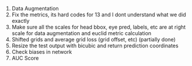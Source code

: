1) Data Augmentation
2) Fix the metrics, its hard codes for 13 and I dont understand what we did exactly
2) Make sure all the scales for head bbox, eye pred, labels, etc are at right scale for data augmentation and euclid metric calculation
3) Shifted grids and average grid loss (grid offset, etc) (partially done)
4) Resize the test output with bicubic and return prediction coordinates
5) Check biases in network
6) AUC Score

